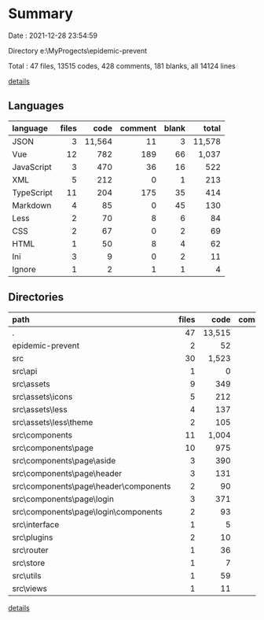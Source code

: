 # Summary

Date : 2021-12-28 23:54:59

Directory e:\MyProgects\epidemic-prevent

Total : 47 files,  13515 codes, 428 comments, 181 blanks, all 14124 lines

[details](details.md)

## Languages
| language | files | code | comment | blank | total |
| :--- | ---: | ---: | ---: | ---: | ---: |
| JSON | 3 | 11,564 | 11 | 3 | 11,578 |
| Vue | 12 | 782 | 189 | 66 | 1,037 |
| JavaScript | 3 | 470 | 36 | 16 | 522 |
| XML | 5 | 212 | 0 | 1 | 213 |
| TypeScript | 11 | 204 | 175 | 35 | 414 |
| Markdown | 4 | 85 | 0 | 45 | 130 |
| Less | 2 | 70 | 8 | 6 | 84 |
| CSS | 2 | 67 | 0 | 2 | 69 |
| HTML | 1 | 50 | 8 | 4 | 62 |
| Ini | 3 | 9 | 0 | 2 | 11 |
| Ignore | 1 | 2 | 1 | 1 | 4 |

## Directories
| path | files | code | comment | blank | total |
| :--- | ---: | ---: | ---: | ---: | ---: |
| . | 47 | 13,515 | 428 | 181 | 14,124 |
| epidemic-prevent | 2 | 52 | 0 | 25 | 77 |
| src | 30 | 1,523 | 352 | 118 | 1,993 |
| src\api | 1 | 0 | 8 | 1 | 9 |
| src\assets | 9 | 349 | 8 | 9 | 366 |
| src\assets\icons | 5 | 212 | 0 | 1 | 213 |
| src\assets\less | 4 | 137 | 8 | 8 | 153 |
| src\assets\less\theme | 2 | 105 | 7 | 6 | 118 |
| src\components | 11 | 1,004 | 176 | 74 | 1,254 |
| src\components\page | 10 | 975 | 168 | 71 | 1,214 |
| src\components\page\aside | 3 | 390 | 46 | 27 | 463 |
| src\components\page\header | 3 | 131 | 46 | 11 | 188 |
| src\components\page\header\components | 2 | 90 | 31 | 8 | 129 |
| src\components\page\login | 3 | 371 | 39 | 26 | 436 |
| src\components\page\login\components | 2 | 93 | 17 | 10 | 120 |
| src\interface | 1 | 5 | 8 | 1 | 14 |
| src\plugins | 2 | 10 | 16 | 2 | 28 |
| src\router | 1 | 36 | 11 | 6 | 53 |
| src\store | 1 | 7 | 8 | 2 | 17 |
| src\utils | 1 | 59 | 84 | 8 | 151 |
| src\views | 1 | 11 | 8 | 4 | 23 |

[details](details.md)